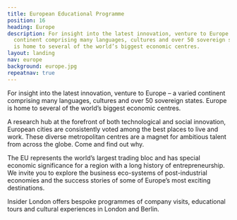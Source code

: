 ```yaml
---
title: European Educational Programme
position: 16
heading: Europe
description: For insight into the latest innovation, venture to Europe – a varied
  continent comprising many languages, cultures and over 50 sovereign states. Europe
  is home to several of the world’s biggest economic centres.
layout: landing
nav: europe
background: europe.jpg
repeatnav: true
---
```


For insight into the latest innovation, venture to Europe – a varied continent comprising many languages, cultures and over 50 sovereign states. Europe is home to several of the world’s biggest economic centres.

A research hub at the forefront of both technological and social innovation, European cities are consistently voted among the best places to live and work. These diverse metropolitan centres are a magnet for ambitious talent from across the globe. Come and find out why.

The EU represents the world’s largest trading bloc and has special economic significance for a region with a long history of entrepreneurship. We invite you to explore the business eco-systems of post-industrial economies and the success stories of some of Europe’s most exciting destinations.

Insider London offers bespoke programmes of company visits, educational tours and cultural experiences in London and Berlin.
